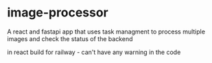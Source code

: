 # image-processor
A react and fastapi app that uses task managment to process multiple images and check the status of the backend



in react build for railway - can't have any warning in the code 
